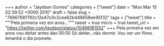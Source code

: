 
+++
author = "Jaydson Gomes"
categories = ["tweet"]
date = "Mon Mar 15 02:39:52 +0000 2010"
draft = false
slug = "76667681792c12e47c0c2cea62b448658ee95f32"
tags = ["tweet"]
title = """Pela primeira vez em anos..."""
tweet = true
micro = true
tweet_url = "https://twitter.com/jaydson/status/10498181552"
+++
Pela primeira vez em anos vou deitar antes das 00:00 Só deitar...não dormir. Vou ver um filme. Amanhã o dia promete.
